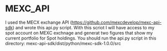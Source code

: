# MEXC_API

I used the MECX exchange API (https://github.com/mexcdevelop/mexc-api-sdk) and wrote this api.py script. With this scriot I will have access to my spot account on MEXC exchnage and generat two figures that show my current portfolio for Spot holdings.
You should run the api.py script in this directory: mexc-api-sdk/dist/python/mexc-sdk-1.0.0/src
